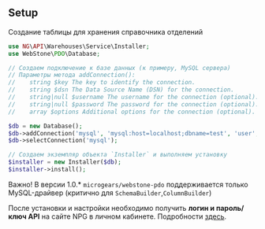 ## Setup
Создание таблицы для хранения справочника отделений

```php
use NG\API\Warehouses\Service\Installer;
use WebStone\PDO\Database;

// Создаем подключение к базе данных (к примеру, MySQL сервера)
// Параметры метода addConnection():
//    string $key The key to identify the connection.
//    string $dsn The Data Source Name (DSN) for the connection.
//    string|null $username The username for the connection (optional).
//    string|null $password The password for the connection (optional).
//    array $options Additional options for the connection (optional).

$db = new Database();
$db->addConnection('mysql', 'mysql:host=localhost;dbname=test', 'user', 'password');
$db->selectConnection('mysql');

// Создаем экземпляр объекта `Installer` и выполняем установку
$installer = new Installer($db);
$installer->install();
```
Важно! В версии 1.0.* `microgears/webstone-pdo` поддерживается только MySQL-драйвер (критично для `SchemaBuilder`,`ColumnBuilder`)

После установки и настройки необходимо получить __логин и пароль/ключ API__ на сайте NPG в личном кабинете. Подробности [здесь](<http://localhost.com>).